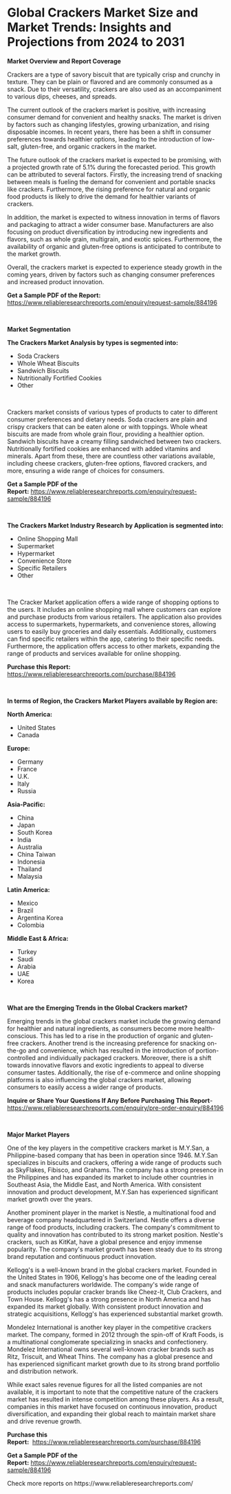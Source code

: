 <p><h1>Global Crackers Market Size and Market Trends: Insights and Projections from 2024 to 2031</h1></p><p><strong>Market Overview and Report Coverage</strong></p>
<p><p>Crackers are a type of savory biscuit that are typically crisp and crunchy in texture. They can be plain or flavored and are commonly consumed as a snack. Due to their versatility, crackers are also used as an accompaniment to various dips, cheeses, and spreads.</p><p>The current outlook of the crackers market is positive, with increasing consumer demand for convenient and healthy snacks. The market is driven by factors such as changing lifestyles, growing urbanization, and rising disposable incomes. In recent years, there has been a shift in consumer preferences towards healthier options, leading to the introduction of low-salt, gluten-free, and organic crackers in the market.</p><p>The future outlook of the crackers market is expected to be promising, with a projected growth rate of 5.1% during the forecasted period. This growth can be attributed to several factors. Firstly, the increasing trend of snacking between meals is fueling the demand for convenient and portable snacks like crackers. Furthermore, the rising preference for natural and organic food products is likely to drive the demand for healthier variants of crackers.</p><p>In addition, the market is expected to witness innovation in terms of flavors and packaging to attract a wider consumer base. Manufacturers are also focusing on product diversification by introducing new ingredients and flavors, such as whole grain, multigrain, and exotic spices. Furthermore, the availability of organic and gluten-free options is anticipated to contribute to the market growth.</p><p>Overall, the crackers market is expected to experience steady growth in the coming years, driven by factors such as changing consumer preferences and increased product innovation.</p></p>
<p><strong>Get a Sample PDF of the Report:</strong> <a href="https://www.reliableresearchreports.com/enquiry/request-sample/884196">https://www.reliableresearchreports.com/enquiry/request-sample/884196</a></p>
<p>&nbsp;</p>
<p><strong>Market Segmentation</strong></p>
<p><strong>The Crackers Market Analysis by types is segmented into:</strong></p>
<p><ul><li>Soda Crackers</li><li>Whole Wheat Biscuits</li><li>Sandwich Biscuits</li><li>Nutritionally Fortified Cookies</li><li>Other</li></ul></p>
<p>&nbsp;</p>
<p><p>Crackers market consists of various types of products to cater to different consumer preferences and dietary needs. Soda crackers are plain and crispy crackers that can be eaten alone or with toppings. Whole wheat biscuits are made from whole grain flour, providing a healthier option. Sandwich biscuits have a creamy filling sandwiched between two crackers. Nutritionally fortified cookies are enhanced with added vitamins and minerals. Apart from these, there are countless other variations available, including cheese crackers, gluten-free options, flavored crackers, and more, ensuring a wide range of choices for consumers.</p></p>
<p><strong>Get a Sample PDF of the Report:</strong>&nbsp;<a href="https://www.reliableresearchreports.com/enquiry/request-sample/884196">https://www.reliableresearchreports.com/enquiry/request-sample/884196</a></p>
<p>&nbsp;</p>
<p><strong>The Crackers Market Industry Research by Application is segmented into:</strong></p>
<p><ul><li>Online Shopping Mall</li><li>Supermarket</li><li>Hypermarket</li><li>Convenience Store</li><li>Specific Retailers</li><li>Other</li></ul></p>
<p>&nbsp;</p>
<p><p>The Cracker Market application offers a wide range of shopping options to the users. It includes an online shopping mall where customers can explore and purchase products from various retailers. The application also provides access to supermarkets, hypermarkets, and convenience stores, allowing users to easily buy groceries and daily essentials. Additionally, customers can find specific retailers within the app, catering to their specific needs. Furthermore, the application offers access to other markets, expanding the range of products and services available for online shopping.</p></p>
<p><strong>Purchase this Report:</strong>&nbsp; <a href="https://www.reliableresearchreports.com/purchase/884196">https://www.reliableresearchreports.com/purchase/884196</a></p>
<p>&nbsp;</p>
<p><strong>In terms of Region, the Crackers Market Players available by Region are:</strong></p>
<p>
    <p> <strong> North America: </strong>
        <ul>
            <li>United States</li>
            <li>Canada</li>
        </ul>
        </p> 
    <p> <strong> Europe: </strong>
        <ul>
            <li>Germany</li>
            <li>France</li>
            <li>U.K.</li>
            <li>Italy</li>
            <li>Russia</li>
        </ul>
        </p> 
    <p> <strong> Asia-Pacific: </strong>
        <ul>
            <li>China</li>
            <li>Japan</li>
            <li>South Korea</li>
            <li>India</li>
            <li>Australia</li>
            <li>China Taiwan</li>
            <li>Indonesia</li>
            <li>Thailand</li>
            <li>Malaysia</li>
        </ul>
        </p> 
    <p> <strong> Latin America: </strong>
        <ul>
            <li>Mexico</li>
            <li>Brazil</li>
            <li>Argentina Korea</li>
            <li>Colombia</li>
        </ul>
        </p> 
    <p> <strong> Middle East & Africa: </strong>
        <ul>
            <li>Turkey</li>
            <li>Saudi</li>
            <li>Arabia</li>
            <li>UAE</li>
            <li>Korea</li>
        </ul>
    </p>
    </p>
<p>&nbsp;</p>
<p><strong>What are the Emerging Trends in the Global Crackers market?</strong></p>
<p><p>Emerging trends in the global crackers market include the growing demand for healthier and natural ingredients, as consumers become more health-conscious. This has led to a rise in the production of organic and gluten-free crackers. Another trend is the increasing preference for snacking on-the-go and convenience, which has resulted in the introduction of portion-controlled and individually packaged crackers. Moreover, there is a shift towards innovative flavors and exotic ingredients to appeal to diverse consumer tastes. Additionally, the rise of e-commerce and online shopping platforms is also influencing the global crackers market, allowing consumers to easily access a wider range of products.</p></p>
<p><strong>Inquire or Share Your Questions If Any Before Purchasing This Report</strong>- <a href="https://www.reliableresearchreports.com/enquiry/pre-order-enquiry/884196">https://www.reliableresearchreports.com/enquiry/pre-order-enquiry/884196</a></p>
<p>&nbsp;</p>
<p><strong>Major Market Players</strong></p>
<p><p>One of the key players in the competitive crackers market is M.Y.San, a Philippine-based company that has been in operation since 1946. M.Y.San specializes in biscuits and crackers, offering a wide range of products such as SkyFlakes, Fibisco, and Grahams. The company has a strong presence in the Philippines and has expanded its market to include other countries in Southeast Asia, the Middle East, and North America. With consistent innovation and product development, M.Y.San has experienced significant market growth over the years.</p><p>Another prominent player in the market is Nestle, a multinational food and beverage company headquartered in Switzerland. Nestle offers a diverse range of food products, including crackers. The company's commitment to quality and innovation has contributed to its strong market position. Nestle's crackers, such as KitKat, have a global presence and enjoy immense popularity. The company's market growth has been steady due to its strong brand reputation and continuous product innovation.</p><p>Kellogg's is a well-known brand in the global crackers market. Founded in the United States in 1906, Kellogg's has become one of the leading cereal and snack manufacturers worldwide. The company's wide range of products includes popular cracker brands like Cheez-It, Club Crackers, and Town House. Kellogg's has a strong presence in North America and has expanded its market globally. With consistent product innovation and strategic acquisitions, Kellogg's has experienced substantial market growth.</p><p>Mondelez International is another key player in the competitive crackers market. The company, formed in 2012 through the spin-off of Kraft Foods, is a multinational conglomerate specializing in snacks and confectionery. Mondelez International owns several well-known cracker brands such as Ritz, Triscuit, and Wheat Thins. The company has a global presence and has experienced significant market growth due to its strong brand portfolio and distribution network.</p><p>While exact sales revenue figures for all the listed companies are not available, it is important to note that the competitive nature of the crackers market has resulted in intense competition among these players. As a result, companies in this market have focused on continuous innovation, product diversification, and expanding their global reach to maintain market share and drive revenue growth.</p></p>
<p><strong>Purchase this Report:</strong>&nbsp;&nbsp;<a href="https://www.reliableresearchreports.com/purchase/884196">https://www.reliableresearchreports.com/purchase/884196</a></p>
<p></p>
<p><strong>Get a Sample PDF of the Report:</strong>&nbsp;<a href="https://www.reliableresearchreports.com/enquiry/request-sample/884196">https://www.reliableresearchreports.com/enquiry/request-sample/884196</a></p>
<p>Check more reports on https://www.reliableresearchreports.com/</p>